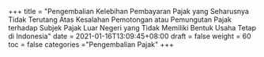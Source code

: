 +++
title = "Pengembalian Kelebihan Pembayaran Pajak yang Seharusnya Tidak Terutang Atas Kesalahan Pemotongan atau Pemungutan Pajak terhadap Subjek Pajak Luar Negeri yang Tidak Memiliki Bentuk Usaha Tetap di Indonesia"
date = 2021-01-16T13:09:45+08:00
draft = false
weight = 60
toc = false
categories ="Pengembalian Pajak"
+++